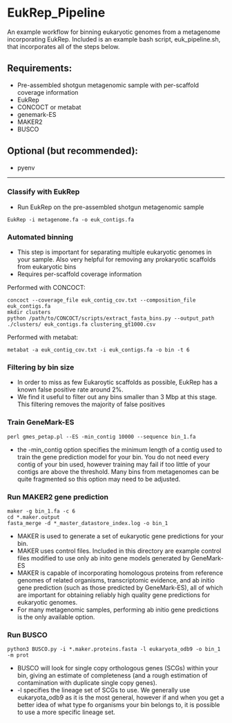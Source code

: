 # EukRep_Pipeline

An example workflow for binning eukaryotic genomes from a metagenome incorporating EukRep. 
Included is an example bash script, euk_pipeline.sh, that incorporates all of the steps below.

## Requirements:
* Pre-assembled shotgun metagenomic sample with per-scaffold coverage information
* EukRep
* CONCOCT or metabat
* genemark-ES
* MAKER2
* BUSCO

## Optional (but recommended):
* pyenv

-----

### Classify with EukRep
* Run EukRep on the pre-assembled shotgun metagenomic sample
```
EukRep -i metagenome.fa -o euk_contigs.fa 
```

### Automated binning
* This step is important for separating multiple eukaryotic genomes in your sample. Also very helpful for removing any  prokaryotic scaffolds from eukaryotic bins
* Requires per-scaffold coverage information

Performed with CONCOCT:
```
concoct --coverage_file euk_contig_cov.txt --composition_file euk_contigs.fa
mkdir clusters
python /path/to/CONCOCT/scripts/extract_fasta_bins.py --output_path ./clusters/ euk_contigs.fa clustering_gt1000.csv
```
Performed with metabat:
```
metabat -a euk_contig_cov.txt -i euk_contigs.fa -o bin -t 6
```

### Filtering by bin size
* In order to miss as few Eukaroytic scaffolds as possible, EukRep has a known false positive rate around 2%. 
* We find it useful to filter out any bins smaller than 3 Mbp at this stage. This filtering removes the majority of false positives 

### Train GeneMark-ES
```
perl gmes_petap.pl --ES -min_contig 10000 --sequence bin_1.fa
```
* the -min_contig option specifies the minimum length of a contig used to train the gene prediction model for your bin. You do not need every contig of your bin used, however training may fail if too little of your contigs are above the threshold. Many bins from metagenomes can be quite fragmented so this option may need to be adjusted.

### Run MAKER2 gene prediction
```
maker -g bin_1.fa -c 6
cd *.maker.output
fasta_merge -d *_master_datastore_index.log -o bin_1
```
* MAKER is used to generate a set of eukaryotic gene predictions for your bin. 
* MAKER uses control files. Included in this directory are example control files modified to use only ab inito gene models generated by GeneMark-ES
* MAKER is capable of incorporating homologous proteins from reference genomes of related organisms, transcriptomic evidence, and ab initio gene prediction (such as those predicted by GeneMark-ES), all of which are important for obtaining reliably high quality gene predictions for eukaryotic genomes.
* For many metagenomic samples, performing ab initio gene predictions is the only available option.  


### Run BUSCO 
```
python3 BUSCO.py -i *.maker.proteins.fasta -l eukaryota_odb9 -o bin_1 -m prot
```
* BUSCO will look for single copy orthologous genes (SCGs) within your bin, giving an estimate of completeness (and a rough estimation of contamination with duplicate single copy genes). 
* -l specifies the lineage set of SCGs to use. We generally use eukaryota_odb9 as it is the most general, however if and when you get a better idea of what type fo organisms your bin belongs to, it is possible to use a more specific lineage set.
